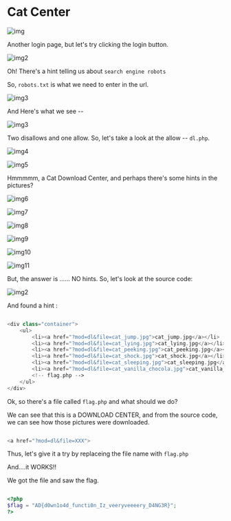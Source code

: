 # Cat Center

![img](Cat_Center.JPG)

Another login page, but let's try clicking the login button.

![img2](Cat_Center_-_Click_Login.JPG)

Oh! There's a hint telling us about `search engine robots`

So, `robots.txt` is what we need to enter in the url.

![img3](Cat_Center_-_robots.txt1.JPG)
	
And Here's what we see --

![img3](Cat_Center_-_robots.txt2.JPG)

Two disallows and one allow. So, let's take a look at the allow -- `dl.php`.

![img4](Cat_Center_-_dl.php1.JPG)

![img5](Cat_Center_-_dl.php2.JPG)

Hmmmmm, a Cat Download Center, and perhaps there's some hints in the pictures? 

![img6](cat_jump.jpg)

![img7](cat_lying.jpg)

![img8](cat_peeking.jpg)

![img9](cat_shock.jpg)

![img10](cat_sleeping.jpg)

![img11](cat_vanilla_chocola.jpg)

But, the answer is ...... NO hints. So, let's look at the source code:

![img2](Cat_Center_-_dl.php3.JPG)

And found a hint :

```php

<div class="container">
    <ul>
        <li><a href="?mod=dl&file=cat_jump.jpg">cat_jump.jpg</a></li>
        <li><a href="?mod=dl&file=cat_lying.jpg">cat_lying.jpg</a></li>
        <li><a href="?mod=dl&file=cat_peeking.jpg">cat_peeking.jpg</a></li>
        <li><a href="?mod=dl&file=cat_shock.jpg">cat_shock.jpg</a></li>
        <li><a href="?mod=dl&file=cat_sleeping.jpg">cat_sleeping.jpg</a></li>
        <li><a href="?mod=dl&file=cat_vanilla_chocola.jpg">cat_vanilla_chocola.jpg</a></li>
        <!-- flag.php -->
    </ul>
</div>

```
Ok, so there's a file called `flag.php` and what should we do?

We can see that this is a DOWNLOAD CENTER, and from the source code, we can see how those pictures were downloaded.

```php

<a href="?mod=dl&file=XXX">


```

Thus, let's give it a try by replaceing the file name with `flag.php`

And....it WORKS!!

We got the file and saw the flag.

```php

<?php
$flag = "AD{d0wn1o4d_functi0n_Iz_veeryveeeery_D4NG3R}";
?>

```

	

	
